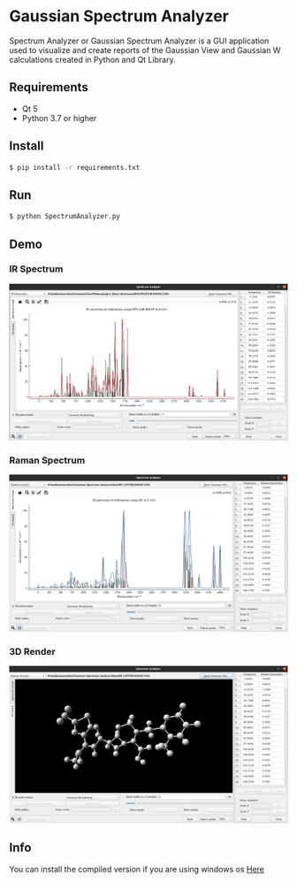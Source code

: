 # Gaussian Spectrum Analyzer
Spectrum Analyzer or Gaussian Spectrum Analyzer is a GUI application used to visualize and create reports of the Gaussian View and Gaussian W calculations created in Python and Qt Library.

## Requirements
 - Qt 5
 - Python 3.7 or higher

## Install
```sh
$ pip install -r requirements.txt
```

## Run
```sh
$ python SpectrumAnalyzer.py
```

## Demo
### IR Spectrum
![screenshot_1](./screenshots/screenshot_1.png)

### Raman Spectrum
![screenshot_2](./screenshots/screenshot_2.png)

### 3D Render
![screenshot_3](./screenshots/screenshot_3.png)

## Info
You can install the compiled version if you are using windows os [Here](https://github.com/moaz-elesawey/gaussian-spectrum-analyzer/releases/tag/v2.0-alpha)
